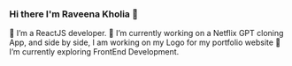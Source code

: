 ### Hi there I'm Raveena Kholia 👋

🔭 I’m a ReactJS developer.
🔭 I’m currently working on a Netflix GPT cloning App, and side by side, I am working on my Logo for my  portfolio website
🌱 I’m currently exploring FrontEnd Development.


<!--
**Raveenakholia/Raveenakholia** is a ✨ _special_ ✨ repository because its `README.md` (this file) appears on your GitHub profile.

Here are some ideas to get you started:

- 🔭 I’m currently working on ...
- 🌱 I’m currently learning ...
- 👯 I’m looking to collaborate on ...
- 🤔 I’m looking for help with ...
- 💬 Ask me about ...
- 📫 How to reach me: ...
- 😄 Pronouns: ...
- ⚡ Fun fact: ...
-->
